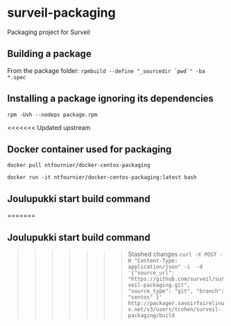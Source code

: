 # surveil-packaging
Packaging project for Surveil

## Building a package
From the package folder: ``rpmbuild --define "_sourcedir `pwd`" -ba *.spec``

## Installing a package ignoring its dependencies
``rpm -Uvh --nodeps package.rpm``

<<<<<<< Updated upstream
## Docker container used for packaging
``docker pull ntfournier/docker-centos-packaging``

``docker run -it ntfournier/docker-centos-packaging:latest bash``

## Joulupukki start build command
=======

## Joulupukki start build command

>>>>>>> Stashed changes
``curl -X POST -H "Content-Type: application/json" -i  -d '{"source_url": "https://github.com/surveil/surveil-packaging.git", "source_type": "git", "branch": "centos" }' http://packager.savoirfairelinux.net/v3/users/tcohen/surveil-packaging/build``

